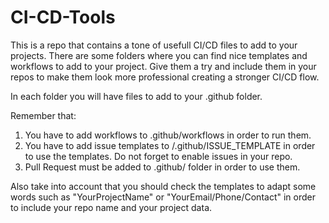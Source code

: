 # CI-CD-Tools

This is a repo that contains a tone of usefull CI/CD files to add to your projects. There are some folders where you can find nice templates and workflows to add to your project. Give them a try and include them in your repos to make them look more professional creating a stronger CI/CD flow.

In each folder you will have files to add to your .github folder.

Remember that:

1. You have to add workflows to .github/workflows in order to run them.
2. You have to add issue templates to /.github/ISSUE_TEMPLATE in order to use the templates. Do not forget to enable issues in your repo.
3. Pull Request must be added to .github/ folder in order to use them.

Also take into account that you should check the templates to adapt some words such as "YourProjectName" or "YourEmail/Phone/Contact" in order to include your repo name and your project data.

